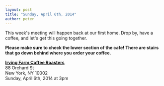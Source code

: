 ```yaml
---
layout: post
title: "Sunday, April 6th, 2014"
author: peter
---
```


This week's meeting will happen back at our first home. Drop by, have a coffee, and let's get this going together.

__Please make sure to check the lower section of the cafe! There are stairs that go down behind where you order your coffee.__

__[Irving Farm Coffee Roasters](https://www.google.com/maps/place/Irving+Farm+Coffee+Roasters/@40.7179886,-73.9902479,17z/data=!3m1!4b1!4m2!3m1!1s0x89c259873f0067c1:0x5aede67045aa029f)__<br>
88 Orchard St<br>
New York, NY 10002<br>
Sunday, April 6th, 2014 at 3pm
